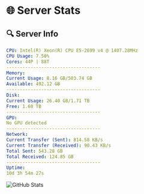 # 🌐 Server Stats
## 🔍 Server Info
```yaml
CPU: Intel(R) Xeon(R) CPU E5-2699 v4 @ 1407.28MHz
CPU Usage: 7.50%
Cores: 44P | 88T
-----------------------------------
Memory:
Current Usage: 8.16 GB/503.74 GB
Available: 492.12 GB
-----------------------------------
Disk:
Current Usage: 26.40 GB/1.71 TB
Free: 1.60 TB
-----------------------------------
GPU:
No GPU detected
-----------------------------------
Network:
Current Transfer (Sent): 814.58 KB/s
Current Transfer (Received): 90.43 KB/s
Total Sent: 543.28 GB
Total Received: 124.85 GB
-----------------------------------
Uptime:
10d 3h 54m 27s
```
![GitHub Stats](https://img.shields.io/badge/Updated-2025-04-29_21:03:15-blue)